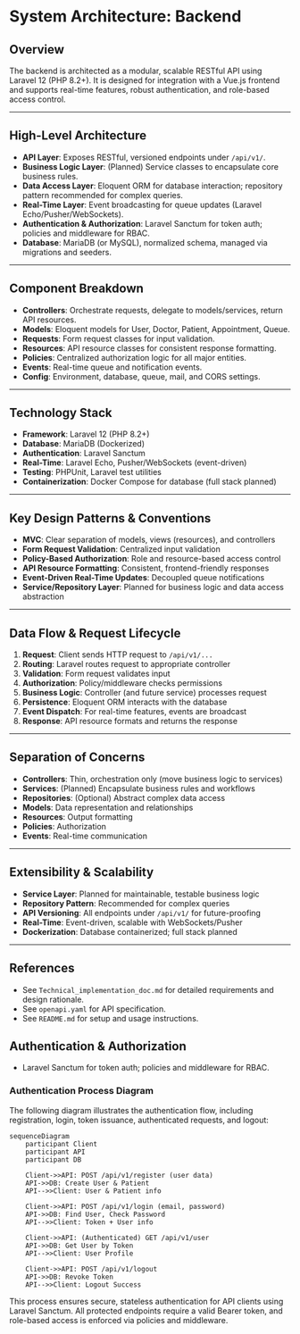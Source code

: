 # System Architecture: Backend

## Overview
The backend is architected as a modular, scalable RESTful API using Laravel 12 (PHP 8.2+). It is designed for integration with a Vue.js frontend and supports real-time features, robust authentication, and role-based access control.

---

## High-Level Architecture
- **API Layer**: Exposes RESTful, versioned endpoints under `/api/v1/`.
- **Business Logic Layer**: (Planned) Service classes to encapsulate core business rules.
- **Data Access Layer**: Eloquent ORM for database interaction; repository pattern recommended for complex queries.
- **Real-Time Layer**: Event broadcasting for queue updates (Laravel Echo/Pusher/WebSockets).
- **Authentication & Authorization**: Laravel Sanctum for token auth; policies and middleware for RBAC.
- **Database**: MariaDB (or MySQL), normalized schema, managed via migrations and seeders.

---

## Component Breakdown
- **Controllers**: Orchestrate requests, delegate to models/services, return API resources.
- **Models**: Eloquent models for User, Doctor, Patient, Appointment, Queue.
- **Requests**: Form request classes for input validation.
- **Resources**: API resource classes for consistent response formatting.
- **Policies**: Centralized authorization logic for all major entities.
- **Events**: Real-time queue and notification events.
- **Config**: Environment, database, queue, mail, and CORS settings.

---

## Technology Stack
- **Framework**: Laravel 12 (PHP 8.2+)
- **Database**: MariaDB (Dockerized)
- **Authentication**: Laravel Sanctum
- **Real-Time**: Laravel Echo, Pusher/WebSockets (event-driven)
- **Testing**: PHPUnit, Laravel test utilities
- **Containerization**: Docker Compose for database (full stack planned)

---

## Key Design Patterns & Conventions
- **MVC**: Clear separation of models, views (resources), and controllers
- **Form Request Validation**: Centralized input validation
- **Policy-Based Authorization**: Role and resource-based access control
- **API Resource Formatting**: Consistent, frontend-friendly responses
- **Event-Driven Real-Time Updates**: Decoupled queue notifications
- **Service/Repository Layer**: Planned for business logic and data access abstraction

---

## Data Flow & Request Lifecycle
1. **Request**: Client sends HTTP request to `/api/v1/...`
2. **Routing**: Laravel routes request to appropriate controller
3. **Validation**: Form request validates input
4. **Authorization**: Policy/middleware checks permissions
5. **Business Logic**: Controller (and future service) processes request
6. **Persistence**: Eloquent ORM interacts with the database
7. **Event Dispatch**: For real-time features, events are broadcast
8. **Response**: API resource formats and returns the response

---

## Separation of Concerns
- **Controllers**: Thin, orchestration only (move business logic to services)
- **Services**: (Planned) Encapsulate business rules and workflows
- **Repositories**: (Optional) Abstract complex data access
- **Models**: Data representation and relationships
- **Resources**: Output formatting
- **Policies**: Authorization
- **Events**: Real-time communication

---

## Extensibility & Scalability
- **Service Layer**: Planned for maintainable, testable business logic
- **Repository Pattern**: Recommended for complex queries
- **API Versioning**: All endpoints under `/api/v1/` for future-proofing
- **Real-Time**: Event-driven, scalable with WebSockets/Pusher
- **Dockerization**: Database containerized; full stack planned

---

## References
- See `Technical_implementation_doc.md` for detailed requirements and design rationale.
- See `openapi.yaml` for API specification.
- See `README.md` for setup and usage instructions.

## Authentication & Authorization
- Laravel Sanctum for token auth; policies and middleware for RBAC.

### Authentication Process Diagram

The following diagram illustrates the authentication flow, including registration, login, token issuance, authenticated requests, and logout:

```mermaid
sequenceDiagram
    participant Client
    participant API
    participant DB

    Client->>API: POST /api/v1/register (user data)
    API->>DB: Create User & Patient
    API-->>Client: User & Patient info

    Client->>API: POST /api/v1/login (email, password)
    API->>DB: Find User, Check Password
    API-->>Client: Token + User info

    Client->>API: (Authenticated) GET /api/v1/user
    API->>DB: Get User by Token
    API-->>Client: User Profile

    Client->>API: POST /api/v1/logout
    API->>DB: Revoke Token
    API-->>Client: Logout Success
```

This process ensures secure, stateless authentication for API clients using Laravel Sanctum. All protected endpoints require a valid Bearer token, and role-based access is enforced via policies and middleware. 
